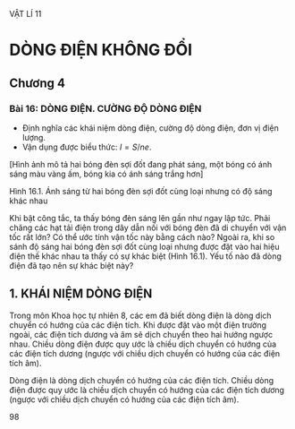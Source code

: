 VẬT LÍ 11

# DÒNG ĐIỆN KHÔNG ĐỔI

## Chương 4

### Bài 16: DÒNG ĐIỆN. CƯỜNG ĐỘ DÒNG ĐIỆN

- Định nghĩa các khái niệm dòng điện, cường độ dòng điện, đơn vị điện lượng.
- Vận dụng được biểu thức: $I = S/ne$.

[Hình ảnh mô tả hai bóng đèn sợi đốt đang phát sáng, một bóng có ánh sáng màu vàng ấm, bóng kia có ánh sáng trắng hơn]

Hình 16.1. Ánh sáng từ hai bóng đèn sợi đốt cùng loại nhưng có độ sáng khác nhau

Khi bật công tắc, ta thấy bóng đèn sáng lên gần như ngay lập tức. Phải chăng các hạt tải điện trong dây dẫn nối với bóng đèn đã di chuyển với vận tốc rất lớn? Có thể ước tính vận tốc này bằng cách nào? Ngoài ra, khi so sánh độ sáng hai bóng đèn sợi đốt cùng loại nhưng được đặt vào hai hiệu điện thế khác nhau ta thấy có sự khác biệt (Hình 16.1). Yếu tố nào đã dòng điện đã tạo nên sự khác biệt này?

## 1. KHÁI NIỆM DÒNG ĐIỆN

Trong môn Khoa học tự nhiên 8, các em đã biết dòng điện là dòng dịch chuyển có hướng của các điện tích. Khi được đặt vào một điện trường ngoài, các điện tích dương và âm sẽ dịch chuyển theo hai hướng ngược nhau. Chiều dòng điện được quy ước là chiều dịch chuyển có hướng của các điện tích dương (ngược với chiều dịch chuyển có hướng của các điện tích âm).

Dòng điện là dòng dịch chuyển có hướng của các điện tích.
Chiều dòng điện được quy ước là chiều dịch chuyển có hướng của các điện tích dương
(ngược với chiều dịch chuyển có hướng của các điện tích âm).

98